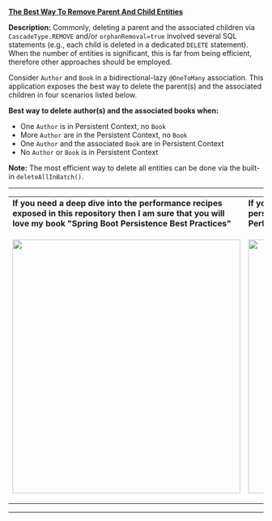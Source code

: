 **[The Best Way To Remove Parent And Child Entities](https://github.com/AnghelLeonard/Hibernate-SpringBoot/tree/master/HibernateSpringBootCascadeChildRemoval)**

**Description:** Commonly, deleting a parent and the associated children via `CascadeType.REMOVE`  and/or `orphanRemoval=true` involved several SQL statements (e.g., each child is deleted in a dedicated `DELETE` statement). When the number of entities is significant, this is far from being efficient, therefore other approaches should be employed. 

Consider `Author` and `Book` in a bidirectional-lazy `@OneToMany` association. This application exposes the best way to delete the parent(s) and the associated children in four scenarios listed below.

**Best way to delete author(s) and the associated books when:**
- One `Author` is in Persistent Context, no `Book`
- More `Author` are in the Persistent Context, no `Book`
- One `Author` and the associated `Book` are in Persistent Context
- No `Author` or `Book` is in Persistent Context
     
**Note:** The most efficient way to delete all entities can be done via the built-in `deleteAllInBatch()`. 
     
-----------------------------------------------------------------------------------------------------------------------    
<table>
     <tr><td><b>If you need a deep dive into the performance recipes exposed in this repository then I am sure that you will love my book "Spring Boot Persistence Best Practices"</b></td><td><b>If you need a hand of tips and illustrations of 100+ Java persistence performance issues then "Java Persistence Performance Illustrated Guide" is for you.</b></td></tr>
     <tr><td>
<a href="https://www.apress.com/us/book/9781484256251"><p align="left"><img src="https://github.com/AnghelLeonard/Hibernate-SpringBoot/blob/master/Spring%20Boot%20Persistence%20Best%20Practices.jpg" height="500" width="450"/></p></a>
</td><td>
<a href="https://leanpub.com/java-persistence-performance-illustrated-guide"><p align="right"><img src="https://github.com/AnghelLeonard/Hibernate-SpringBoot/blob/master/Java%20Persistence%20Performance%20Illustrated%20Guide.jpg" height="500" width="450"/></p></a>
</td></tr></table>

-----------------------------------------------------------------------------------------------------------------------    

